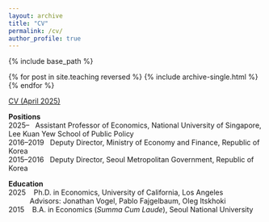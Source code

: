 ```yaml
---
layout: archive
title: "CV"
permalink: /cv/
author_profile: true
---
```


{% include base_path %}

{% for post in site.teaching reversed %}
  {% include archive-single.html %}
{% endfor %}

[CV (April 2025)](https://younghoon-econ.github.io/YKim_CV.pdf)


**Positions**<br>
<span class="indent">2025–&nbsp;&nbsp;&nbsp;Assistant Professor of Economics, National University of Singapore, Lee Kuan Yew School of Public Policy</span><br>
<span class="indent">2016–2019&nbsp;&nbsp;&nbsp;Deputy Director, Ministry of Economy and Finance, Republic of Korea</span><br>
<span class="indent">2015–2016&nbsp;&nbsp;&nbsp;Deputy Director, Seoul Metropolitan Government, Republic of Korea</span><br>

**Education**<br>
<span class="indent"> 2025&nbsp;&nbsp;&nbsp; Ph.D. in Economics, University of California, Los Angeles</span><br>
<span class="indent" style="margin-left: 3em;">Advisors: Jonathan Vogel, Pablo Fajgelbaum, Oleg Itskhoki</span><br>
<span class="indent"> 2015&nbsp;&nbsp;&nbsp; B.A. in Economics (<em>Summa Cum Laude</em>), Seoul National University</span><br>
<!--<span class="indent"> M.A. in Economics, University of California, Los Angeles (2021)</span><br>-->
<!--<span class="indent"> Visiting Student, Department of Economics, University of California, Berkeley (2014)</span><br>-->
